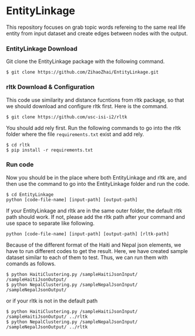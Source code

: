 # EntityLinkage
This repository focuses on grab topic words refereing to the same real life entity from input dataset and create edges between nodes with the output.

### EntityLinkage Download
Git clone the EntityLinkage package with the following command.
```
$ git clone https://github.com/ZihaoZhai/EntityLinkage.git
```

### rltk Download & Configuration
This code use similarity and distance fucntions from rltk package, so that we should download and configure rltk first. Here is the command.
```
$ git clone https://github.com/usc-isi-i2/rltk
```
You should add rely first. Run the following commands to go into the rltk folder where the file `requirements.txt` exist and add rely.
```
$ cd rltk
$ pip install -r requirements.txt
```
### Run code
Now you should be in the place where both EntityLinkage and rltk are, and then use the command to go into the EntityLinkage folder and run the code.
```
$ cd EntityLinkage
python [code-file-name] [input-path] [output-path]
```
If your EntityLinkage and rltk are in the same outer folder, the default rltk path should work. If not, please add the rltk path after your command and use space to separate like following.

```
python [code-file-name] [input-path] [output-path] [rltk-path]
```
Because of the different format of the Haiti and Nepal json elements, we have to run different codes to get the result. Here, we have created sample dataset similar to each of them to test. Thus, we can run them with comands as follows.
```
$ python HaitiClustering.py /sampleHaitiJsonInput/ /sampleHaitiJsonOutput/
$ python NepalClustering.py /sampleNepalJsonInput/ /sampleNepalJsonOutput/
```
or if your rltk is not in the default path
```
$ python HaitiClustering.py /sampleHaitiJsonInput/ /sampleHaitiJsonOutput/ ../rltk
$ python NepalClustering.py /sampleNepalJsonInput/ /sampleNepalJsonOutput/ ../rltk
```
